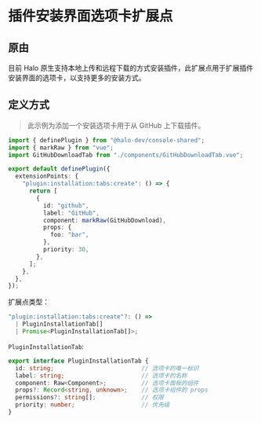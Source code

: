 # 插件安装界面选项卡扩展点

## 原由

目前 Halo 原生支持本地上传和远程下载的方式安装插件，此扩展点用于扩展插件安装界面的选项卡，以支持更多的安装方式。

## 定义方式

> 此示例为添加一个安装选项卡用于从 GitHub 上下载插件。

```ts
import { definePlugin } from "@halo-dev/console-shared";
import { markRaw } from "vue";
import GitHubDownloadTab from "./components/GitHubDownloadTab.vue";

export default definePlugin({
  extensionPoints: {
    "plugin:installation:tabs:create": () => {
      return [
        {
          id: "github",
          label: "GitHub",
          component: markRaw(GitHubDownload),
          props: {
            foo: "bar",
          },
          priority: 30,
        },
      ];
    },
  },
});
```

扩展点类型：

```ts
"plugin:installation:tabs:create"?: () =>
  | PluginInstallationTab[]
  | Promise<PluginInstallationTab[]>;
```

`PluginInstallationTab`:

```ts
export interface PluginInstallationTab {
  id: string;                         // 选项卡的唯一标识
  label: string;                      // 选项卡的名称
  component: Raw<Component>;          // 选项卡面板的组件
  props?: Record<string, unknown>;    // 选项卡组件的 props
  permissions?: string[];             // 权限
  priority: number;                   // 优先级
}
```
